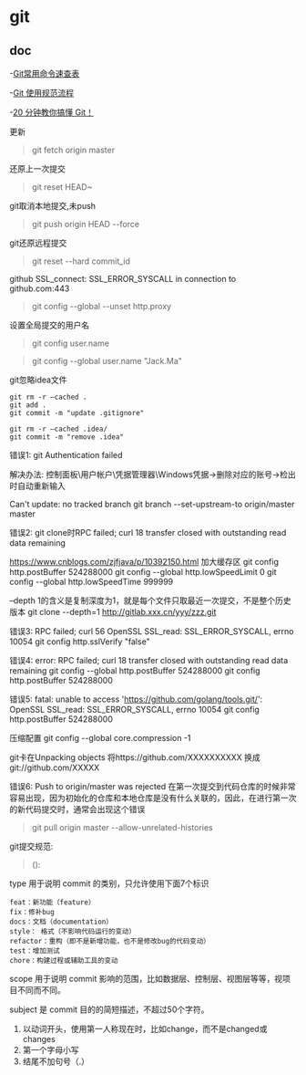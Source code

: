 # git

## doc
-[Git常用命令速查表](https://mp.weixin.qq.com/s/k4tU8snvssyKJ2WkvkFrZA)

-[Git 使用规范流程](https://mp.weixin.qq.com/s/_safn17a6C6PP852IFkK-A)

-[20 分钟教你搞懂 Git！](https://mp.weixin.qq.com/s/ShunINXYybKftmPUcQsrxA)

更新
> git fetch origin master

还原上一次提交 
> git reset HEAD~

git取消本地提交,未push
> git push origin HEAD --force

git还原远程提交
> git reset --hard commit_id

github SSL_connect: SSL_ERROR_SYSCALL in connection to github.com:443
> git config --global --unset http.proxy

设置全局提交的用户名 

> git config user.name

> git config --global user.name "Jack.Ma"

git忽略idea文件
```
git rm -r –cached .
git add .	
git commit -m "update .gitignore"

git rm -r –cached .idea/ 
git commit -m "remove .idea" 
```

错误1:
git Authentication failed

解决办法: 控制面板\用户帐户\凭据管理器\Windows凭据->删除对应的账号->检出时自动重新输入

Can't update: no tracked branch
git branch --set-upstream-to origin/master master

错误2:
git clone时RPC failed; curl 18 transfer closed with outstanding read data remaining

https://www.cnblogs.com/zjfjava/p/10392150.html
加大缓存区
git config http.postBuffer 524288000
git config --global http.lowSpeedLimit 0
git config --global http.lowSpeedTime 999999

–depth 1的含义是复制深度为1，就是每个文件只取最近一次提交，不是整个历史版本
git clone --depth=1 http://gitlab.xxx.cn/yyy/zzz.git

错误3: RPC failed; curl 56 OpenSSL SSL_read: SSL_ERROR_SYSCALL, errno 10054
 git config  http.sslVerify "false"



错误4: error: RPC failed; curl 18 transfer closed with outstanding read data remaining
 git config --global http.postBuffer 524288000
 git config http.postBuffer 524288000

错误5:
fatal: unable to access 'https://github.com/golang/tools.git/': OpenSSL SSL_read: SSL_ERROR_SYSCALL, errno 10054
git config http.postBuffer 524288000

压缩配置
git config --global core.compression -1 

git卡在Unpacking objects
将https://github.com/XXXXXXXXXX 换成 git://github.com/XXXXX

错误6: Push to origin/master was rejected 
在第一次提交到代码仓库的时候非常容易出现，因为初始化的仓库和本地仓库是没有什么关联的，因此，在进行第一次的新代码提交时，通常会出现这个错误
> git pull origin master --allow-unrelated-histories

git提交规范:
> <type>(<scope>): <subject>

type
    用于说明 commit 的类别，只允许使用下面7个标识
    
    feat：新功能（feature）
    fix：修补bug
    docs：文档（documentation）
    style： 格式（不影响代码运行的变动）
    refactor：重构（即不是新增功能，也不是修改bug的代码变动）
    test：增加测试
    chore：构建过程或辅助工具的变动

scope
    用于说明 commit 影响的范围，比如数据层、控制层、视图层等等，视项目不同而不同。

subject
    是 commit 目的的简短描述，不超过50个字符。    
    
1. 以动词开头，使用第一人称现在时，比如change，而不是changed或changes
2. 第一个字母小写
3. 结尾不加句号（.）    